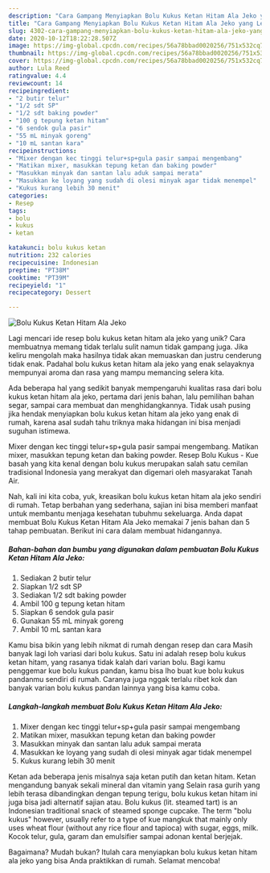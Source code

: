 ```yaml
---
description: "Cara Gampang Menyiapkan Bolu Kukus Ketan Hitam Ala Jeko yang Lezat Sekali"
title: "Cara Gampang Menyiapkan Bolu Kukus Ketan Hitam Ala Jeko yang Lezat Sekali"
slug: 4302-cara-gampang-menyiapkan-bolu-kukus-ketan-hitam-ala-jeko-yang-lezat-sekali
date: 2020-10-12T18:22:28.507Z
image: https://img-global.cpcdn.com/recipes/56a78bbad0020256/751x532cq70/bolu-kukus-ketan-hitam-ala-jeko-foto-resep-utama.jpg
thumbnail: https://img-global.cpcdn.com/recipes/56a78bbad0020256/751x532cq70/bolu-kukus-ketan-hitam-ala-jeko-foto-resep-utama.jpg
cover: https://img-global.cpcdn.com/recipes/56a78bbad0020256/751x532cq70/bolu-kukus-ketan-hitam-ala-jeko-foto-resep-utama.jpg
author: Lula Reed
ratingvalue: 4.4
reviewcount: 14
recipeingredient:
- "2 butir telur"
- "1/2 sdt SP"
- "1/2 sdt baking powder"
- "100 g tepung ketan hitam"
- "6 sendok gula pasir"
- "55 mL minyak goreng"
- "10 mL santan kara"
recipeinstructions:
- "Mixer dengan kec tinggi telur+sp+gula pasir sampai mengembang"
- "Matikan mixer, masukkan tepung ketan dan baking powder"
- "Masukkan minyak dan santan lalu aduk sampai merata"
- "Masukkan ke loyang yang sudah di olesi minyak agar tidak menempel"
- "Kukus kurang lebih 30 menit"
categories:
- Resep
tags:
- bolu
- kukus
- ketan

katakunci: bolu kukus ketan 
nutrition: 232 calories
recipecuisine: Indonesian
preptime: "PT38M"
cooktime: "PT39M"
recipeyield: "1"
recipecategory: Dessert

---
```



![Bolu Kukus Ketan Hitam Ala Jeko](https://img-global.cpcdn.com/recipes/56a78bbad0020256/751x532cq70/bolu-kukus-ketan-hitam-ala-jeko-foto-resep-utama.jpg)

Lagi mencari ide resep bolu kukus ketan hitam ala jeko yang unik? Cara membuatnya memang tidak terlalu sulit namun tidak gampang juga. Jika keliru mengolah maka hasilnya tidak akan memuaskan dan justru cenderung tidak enak. Padahal bolu kukus ketan hitam ala jeko yang enak selayaknya mempunyai aroma dan rasa yang mampu memancing selera kita.

Ada beberapa hal yang sedikit banyak mempengaruhi kualitas rasa dari bolu kukus ketan hitam ala jeko, pertama dari jenis bahan, lalu pemilihan bahan segar, sampai cara membuat dan menghidangkannya. Tidak usah pusing jika hendak menyiapkan bolu kukus ketan hitam ala jeko yang enak di rumah, karena asal sudah tahu triknya maka hidangan ini bisa menjadi suguhan istimewa.

Mixer dengan kec tinggi telur+sp+gula pasir sampai mengembang. Matikan mixer, masukkan tepung ketan dan baking powder. Resep Bolu Kukus - Kue basah yang kita kenal dengan bolu kukus merupakan salah satu cemilan tradisional Indonesia yang merakyat dan digemari oleh masyarakat Tanah Air.


Nah, kali ini kita coba, yuk, kreasikan bolu kukus ketan hitam ala jeko sendiri di rumah. Tetap berbahan yang sederhana, sajian ini bisa memberi manfaat untuk membantu menjaga kesehatan tubuhmu sekeluarga. Anda dapat membuat Bolu Kukus Ketan Hitam Ala Jeko memakai 7 jenis bahan dan 5 tahap pembuatan. Berikut ini cara dalam membuat hidangannya.

<!--inarticleads1-->

##### Bahan-bahan dan bumbu yang digunakan dalam pembuatan Bolu Kukus Ketan Hitam Ala Jeko:

1. Sediakan 2 butir telur
1. Siapkan 1/2 sdt SP
1. Sediakan 1/2 sdt baking powder
1. Ambil 100 g tepung ketan hitam
1. Siapkan 6 sendok gula pasir
1. Gunakan 55 mL minyak goreng
1. Ambil 10 mL santan kara


Kamu bisa bikin yang lebih nikmat di rumah dengan resep dan cara Masih banyak lagi loh variasi dari bolu kukus. Satu ini adalah resep bolu kukus ketan hitam, yang rasanya tidak kalah dari varian bolu. Bagi kamu penggemar kue bolu kukus pandan, kamu bisa lho buat kue bolu kukus pandanmu sendiri di rumah. Caranya juga nggak terlalu ribet kok dan banyak varian bolu kukus pandan lainnya yang bisa kamu coba. 

<!--inarticleads2-->

##### Langkah-langkah membuat Bolu Kukus Ketan Hitam Ala Jeko:

1. Mixer dengan kec tinggi telur+sp+gula pasir sampai mengembang
1. Matikan mixer, masukkan tepung ketan dan baking powder
1. Masukkan minyak dan santan lalu aduk sampai merata
1. Masukkan ke loyang yang sudah di olesi minyak agar tidak menempel
1. Kukus kurang lebih 30 menit


Ketan ada beberapa jenis misalnya saja ketan putih dan ketan hitam. Ketan mengandung banyak sekali mineral dan vitamin yang Selain rasa gurih yang lebih terasa dibandingkan dengan tepung terigu, bolu kukus ketan hitam ini juga bisa jadi alternatif sajian atau. Bolu kukus (lit. steamed tart) is an Indonesian traditional snack of steamed sponge cupcake. The term &#34;bolu kukus&#34; however, usually refer to a type of kue mangkuk that mainly only uses wheat flour (without any rice flour and tapioca) with sugar, eggs, milk. Kocok telur, gula, garam dan emulsifier sampai adonan kental berjejak. 

Bagaimana? Mudah bukan? Itulah cara menyiapkan bolu kukus ketan hitam ala jeko yang bisa Anda praktikkan di rumah. Selamat mencoba!
